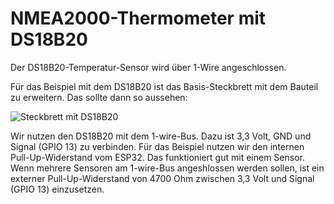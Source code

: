 # NMEA2000-Thermometer mit DS18B20

Der DS18B20-Temperatur-Sensor wird über 1-Wire angeschlossen.

Für das Beispiel mit dem DS18B20 ist das Basis-Steckbrett mit dem Bauteil zu erweitern. Das sollte dann so aussehen:

![Steckbrett mit DS18B20](https://github.com/AK-Homberger/NMEA-Workshop/blob/main/Bilder/NMEA2000-DS18B20_Steckplatine.png)

Wir nutzen den DS18B20 mit dem 1-wire-Bus. Dazu ist 3,3 Volt, GND und Signal (GPIO 13) zu verbinden.
Für das Beispiel nutzen wir den internen Pull-Up-Widerstand vom ESP32. Das funktioniert gut mit einem Sensor.
Wenn mehrere Sensoren am 1-wire-Bus angeshlossen werden sollen, ist ein externer Pull-Up-Widerstand von 4700 Ohm zwischen 3,3 Volt und Signal (GPIO 13) einzusetzen.

